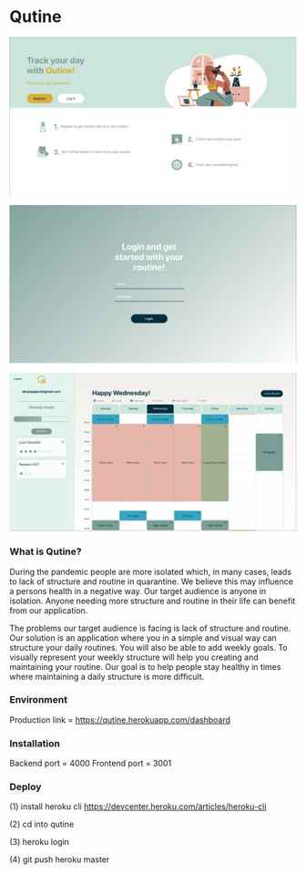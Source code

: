# Qutine

![Landing page](images/landing.png)

![Login page](images/login.png)

![Dashboard page](images/dashboard.png)

### What is Qutine?
During the pandemic people are more isolated which, in many cases, leads to lack of structure and routine in quarantine. We believe this may influence a persons health in a negative way. Our target audience is anyone in isolation. Anyone needing more structure and routine in their life can benefit from our application.

The problems our target audience is facing is lack of structure and routine. Our solution is an application where you in a simple and visual way can structure your daily routines. You will also be able to add weekly goals. To visually represent your weekly structure will help you creating and maintaining your routine. Our goal is to help people stay healthy in times where maintaining a daily structure is more difficult.

### Environment

Production link = https://qutine.herokuapp.com/dashboard

### Installation

Backend port = 4000
Frontend port = 3001


### Deploy

(1) install heroku cli
https://devcenter.heroku.com/articles/heroku-cli

(2) cd into qutine

(3) heroku login

(4) git push heroku master
